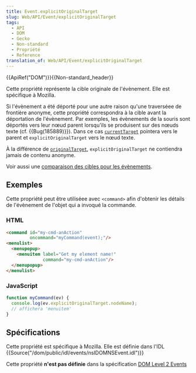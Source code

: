 ```yaml
---
title: Event.explicitOriginalTarget
slug: Web/API/Event/explicitOriginalTarget
tags:
  - API
  - DOM
  - Gecko
  - Non-standard
  - Propriété
  - Reference
translation_of: Web/API/Event/explicitOriginalTarget
---
```

{{ApiRef("DOM")}}{{Non-standard_header}}

Cette propriété représente la cible originale de l'évènement. Elle est spécifique à Mozilla.

Si l'évènement a été déporté pour une autre raison qu'une traverséee de frontière anonyme, cette propriété correspondra à la cible avant la déportation de l'évènement. Par exemples, les évènements de la souris sont déportés vers leur nœud parent lorsqu'ils se produisent sur des nœuds texte (cf. {{Bug(185889)}}). Dans ce cas [`currentTarget`](/fr/docs/Web/API/Event/currentTarget) pointera vers le parent et `explicitOriginalTarget` vers le nœud texte.

À la différence de [`originalTarget`](/fr/docs/Web/API/Event/originalTarget), `explicitOriginalTarget` ne contiendra jamais de contenu anonyme.

Voir aussi une [comparaison des cibles pour les évènements](/fr/docs/DOM/event/Comparison_of_Event_Targets).

## Exemples

Cette propriété peut être utiliséee avec `<command>` afin d'obtenir les détails de l'évènement de l'objet qui a invoqué la commande.

### HTML

```html
<command id="my-cmd-anAction"
         oncommand="myCommand(event);"/>
<menulist>
  <menupopup>
    <menuitem label="Get my element name!"
              command="my-cmd-anAction"/>
  </menupopup>
</menulist>
```

### JavaScript

```js
function myCommand(ev) {
  console.log(ev.explicitOriginalTarget.nodeName);
  // affichera 'menuitem'
}
```

## Spécifications

Cette propriété est spécifique à Mozilla. Elle est définie dans l'IDL {{Source("/dom/public/idl/events/nsIDOMNSEvent.idl")}}

Cette propriété **n'est pas définie** dans la spécification [DOM Level 2 Events](https://www.w3.org/TR/DOM-Level-2-Events/events.html)
